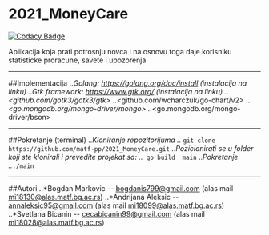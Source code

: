# 2021_MoneyCare

[![Codacy Badge](https://api.codacy.com/project/badge/Grade/c204bae7b16b4a519a409bb06df2ba2d)](https://app.codacy.com/gh/matf-pp/2021_MoneyCare?utm_source=github.com&utm_medium=referral&utm_content=matf-pp/2021_MoneyCare&utm_campaign=Badge_Grade_Settings)

Aplikacija koja prati potrosnju novca i na osnovu toga daje korisniku statisticke proracune,  savete i upozorenja
***
##Implementacija
..*Golang: <https://golang.org/doc/install>   (instalacija na linku)
..*Gtk framework: <https://www.gtk.org/>   (instalacija na linku)
..*<github.com/gotk3/gotk3/gtk>
..*<github.com/wcharczuk/go-chart/v2>
..*<go.mongodb.org/mongo-driver/mongo>
..*<go.mongodb.org/mongo-driver/bson>
***
##Pokretanje (terminal)
..*Kloniranje repozitorijuma
..* `git clone https://github.com/matf-pp/2021_MoneyCare.git` 
..*Pozicionirati se u folder koji ste klonirali i prevedite projekat sa: 
..*` go build  main` 
..*Pokretanje
..*`./main` 
***
##Autori
..*Bogdan Markovic -- bogdanis799@gmail.com (alas mail mi18130@alas.matf.bg.ac.rs)
..*Andrijana Aleksic -- annaleksic95@gmail.com (alas mail mi18099@alas.matf.bg.ac.rs)
..*Svetlana Bicanin -- cecabicanin99@gmail.com (alas mail mi18028@alas.matf.bg.ac.rs)





